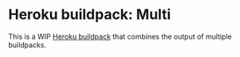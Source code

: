 Heroku buildpack: Multi
=======================

This is a WIP [Heroku buildpack](http://devcenter.heroku.com/articles/buildpacks) that combines the output of multiple buildpacks.
